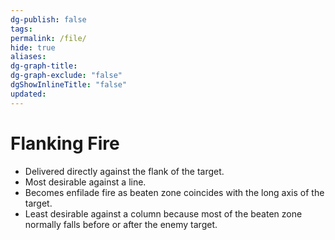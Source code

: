 ```yaml
---
dg-publish: false
tags: 
permalink: /file/
hide: true
aliases: 
dg-graph-title: 
dg-graph-exclude: "false"
dgShowInlineTitle: "false"
updated:
---
```

# Flanking Fire
* Delivered directly against the flank of the target.
* Most desirable against a line.
* Becomes enfilade fire as beaten zone coincides with the long axis of the target.
* Least desirable against a column because most of the beaten zone normally falls before or after the enemy target.
